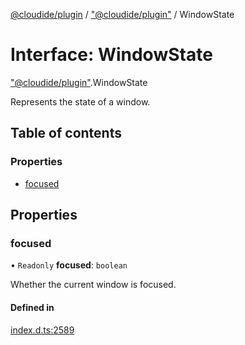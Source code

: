 [@cloudide/plugin](../README.md) / ["@cloudide/plugin"](../modules/_cloudide_plugin_.md) / WindowState

# Interface: WindowState

["@cloudide/plugin"](../modules/_cloudide_plugin_.md).WindowState

Represents the state of a window.

## Table of contents

### Properties

- [focused](cloudide_plugin_.WindowState.md#focused)

## Properties

### focused

• `Readonly` **focused**: `boolean`

Whether the current window is focused.

#### Defined in

[index.d.ts:2589](https://github.com/shuyaqian/cloudide-plugin-api/blob/26b31b9/index.d.ts#L2589)
